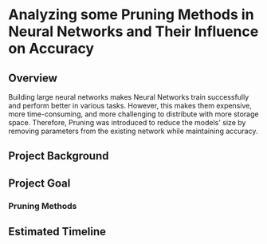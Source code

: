 # Analyzing some Pruning Methods in Neural Networks and Their Influence on Accuracy
## Overview
Building large neural networks makes Neural Networks train successfully and perform better in various tasks. However, this makes them expensive, more time-consuming, and more challenging to distribute with more storage space. Therefore, Pruning was introduced to reduce the models' size by removing parameters from the existing network while maintaining accuracy.
## Project Background
## Project Goal
### Pruning Methods
## Estimated Timeline
